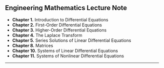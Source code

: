 ## Engineering Mathematics Lecture Note

* **Chapter 1.** Introduction to Differential Equations
* **Chapter 2.** First-Order Differential Equations
* **Chapter 3.** Higher-Order Differential Equations
* **Chapter 4.** The Laplace Transform
* **Chapter 5.** Series Solutions of Linear Differential Equations
* **Chapter 8.** Matrices
* **Chapter 10.** Systems of Linear Differential Equations
* **Chapter 11.** Systems of Nonlinear Differential Equations

---
